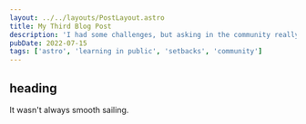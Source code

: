 ```yaml
---
layout: ../../layouts/PostLayout.astro
title: My Third Blog Post
description: 'I had some challenges, but asking in the community really helped!'
pubDate: 2022-07-15
tags: ['astro', 'learning in public', 'setbacks', 'community']
---
```


## heading

It wasn't always smooth sailing.

